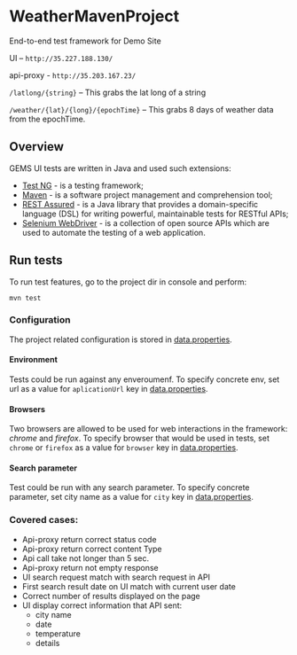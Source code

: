 # WeatherMavenProject
End-to-end test framework for Demo Site


UI – `http://35.227.188.130/`

api-proxy - `http://35.203.167.23/`

`/latlong/{string}` – This grabs the lat long of a string

`/weather/{lat}/{long}/{epochTime}` – This grabs 8 days of weather data from
the epochTime.


## Overview
GEMS UI tests are written in Java and used such extensions:
 - [Test NG](http://testng.org/doc/index.html) - is a testing framework;
 - [Maven](https://maven.apache.org/index.html) - is a software project management and comprehension tool;
 - [REST Assured](http://rest-assured.io/) - is a Java library that provides a domain-specific language (DSL) for writing powerful, maintainable tests for RESTful APIs;
 - [Selenium WebDriver](https://www.seleniumhq.org/) - is a collection of open source APIs which are used to automate the testing of a web application.
 
 ## Run tests
To run test features, go to the project dir in console and perform:

```
mvn test
```
### Configuration
The project related configuration is stored in [data.properties](https://github.com/0102qa/WeatherMavenProject/blob/master/src/main/java/resources/data.properties).

#### Environment
Tests could be run against any enveroumenf. To specify concrete env, set url as a value for `aplicationUrl` key in [data.properties](https://github.com/0102qa/WeatherMavenProject/blob/master/src/main/java/resources/data.properties).


#### Browsers
Two browsers are allowed to be used for web interactions in the framework: _chrome_ and _firefox_. To specify browser that would be used in tests, set `chrome` or `firefox` as a value for `browser` key in [data.properties](https://github.com/0102qa/WeatherMavenProject/blob/master/src/main/java/resources/data.properties).

#### Search parameter
Test could be run with any search parameter. To specify concrete parameter, set city name as a value for `city` key in [data.properties](https://github.com/0102qa/WeatherMavenProject/blob/master/src/main/java/resources/data.properties).

### Covered cases:
* Api-proxy return correct status code
* Api-proxy return correct content Type
* Api call take not longer than 5 sec.
* Api-proxy return not empty response
* UI search request match with search request in API
* First search result date on UI match with current user date
* Correct number of results displayed on the page
* UI display correct information that API sent:
  * city name
  * date
  * temperature
  * details
